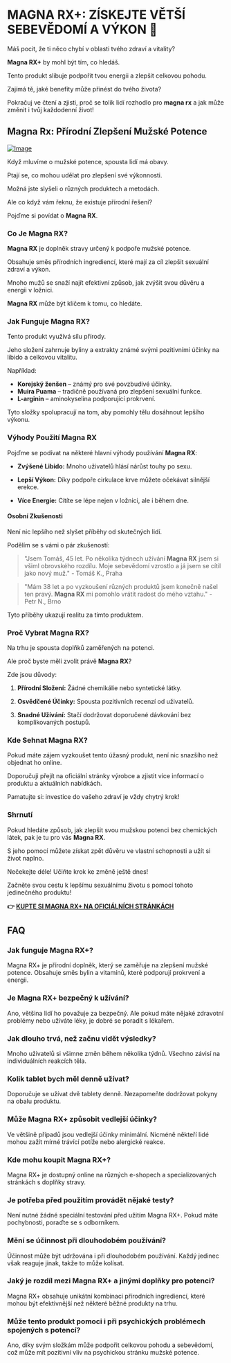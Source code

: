 # MAGNA RX+: ZÍSKEJTE VĚTŠÍ SEBEVĚDOMÍ A VÝKON 💪

Máš pocit, že ti něco chybí v oblasti tvého zdraví a vitality? 

**Magna RX+** by mohl být tím, co hledáš. 

Tento produkt slibuje podpořit tvou energii a zlepšit celkovou pohodu. 

Zajímá tě, jaké benefity může přinést do tvého života? 

Pokračuj ve čtení a zjisti, proč se tolik lidí rozhodlo pro **magna rx** a jak může změnit i tvůj každodenní život!

## Magna Rx: Přírodní Zlepšení Mužské Potence

[![Image](https://www2.sellhealth.com/2/magnarx_01_468x80.jpg)](https://gchaffi.com/iVdJkV85)

Když mluvíme o mužské potence, spousta lidí má obavy.

Ptají se, co mohou udělat pro zlepšení své výkonnosti.

Možná jste slyšeli o různých produktech a metodách. 

Ale co když vám řeknu, že existuje přírodní řešení?

Pojďme si povídat o **Magna RX**.

### Co Je Magna RX?

**Magna RX** je doplněk stravy určený k podpoře mužské potence. 

Obsahuje směs přírodních ingrediencí, které mají za cíl zlepšit sexuální zdraví a výkon. 

Mnoho mužů se snaží najít efektivní způsob, jak zvýšit svou důvěru a energii v ložnici.

**Magna RX** může být klíčem k tomu, co hledáte.

### Jak Funguje Magna RX?

Tento produkt využívá sílu přírody. 

Jeho složení zahrnuje byliny a extrakty známé svými pozitivními účinky na libido a celkovou vitalitu. 

Například:

- **Korejský ženšen** – známý pro své povzbudivé účinky.
- **Muira Puama** – tradičně používaná pro zlepšení sexuální funkce.
- **L-arginin** – aminokyselina podporující prokrvení.

Tyto složky spolupracují na tom, aby pomohly tělu dosáhnout lepšího výkonu.

### Výhody Použití Magna RX

Pojďme se podívat na některé hlavní výhody používání **Magna RX**:

- **Zvýšené Libido:** Mnoho uživatelů hlásí nárůst touhy po sexu.
  
- **Lepší Výkon:** Díky podpoře cirkulace krve můžete očekávat silnější erekce.
  
- **Více Energie:** Cítíte se lépe nejen v ložnici, ale i během dne.

#### Osobní Zkušenosti

Není nic lepšího než slyšet příběhy od skutečných lidí. 

Podělím se s vámi o pár zkušeností:

> "Jsem Tomáš, 45 let. Po několika týdnech užívání **Magna RX** jsem si všiml obrovského rozdílu. Moje sebevědomí vzrostlo a já jsem se cítil jako nový muž." - Tomáš K., Praha

> "Mám 38 let a po vyzkoušení různých produktů jsem konečně našel ten pravý. **Magna RX** mi pomohlo vrátit radost do mého vztahu." - Petr N., Brno

Tyto příběhy ukazují realitu za tímto produktem.

### Proč Vybrat Magna RX?

Na trhu je spousta doplňků zaměřených na potenci. 

Ale proč byste měli zvolit právě **Magna RX**? 

Zde jsou důvody:

1. **Přírodní Složení:** Žádné chemikálie nebo syntetické látky.
   
2. **Osvědčené Účinky:** Spousta pozitivních recenzí od uživatelů.
   
3. **Snadné Užívání:** Stačí dodržovat doporučené dávkování bez komplikovaných postupů.

### Kde Sehnat Magna RX?

Pokud máte zájem vyzkoušet tento úžasný produkt, není nic snazšího než objednat ho online. 

Doporučuji přejít na oficiální stránky výrobce a zjistit více informací o produktu a aktuálních nabídkách.

Pamatujte si: investice do vašeho zdraví je vždy chytrý krok!

### Shrnutí

Pokud hledáte způsob, jak zlepšit svou mužskou potenci bez chemických látek, pak je tu pro vás **Magna RX**.

S jeho pomocí můžete získat zpět důvěru ve vlastní schopnosti a užít si život naplno.

Nečekejte déle! Učiňte krok ke změně ještě dnes!

Začněte svou cestu k lepšímu sexuálnímu životu s pomocí tohoto jedinečného produktu!



**👉 [KUPTE SI MAGNA RX+ NA OFICIÁLNÍCH STRÁNKÁCH](https://gchaffi.com/iVdJkV85)**

## FAQ

### Jak funguje Magna RX+?
Magna RX+ je přírodní doplněk, který se zaměřuje na zlepšení mužské potence. Obsahuje směs bylin a vitamínů, které podporují prokrvení a energii.

### Je Magna RX+ bezpečný k užívání?
Ano, většina lidí ho považuje za bezpečný. Ale pokud máte nějaké zdravotní problémy nebo užíváte léky, je dobré se poradit s lékařem.

### Jak dlouho trvá, než začnu vidět výsledky?
Mnoho uživatelů si všimne změn během několika týdnů. Všechno závisí na individuálních reakcích těla.

### Kolik tablet bych měl denně užívat?
Doporučuje se užívat dvě tablety denně. Nezapomeňte dodržovat pokyny na obalu produktu.

### Může Magna RX+ způsobit vedlejší účinky?
Ve většině případů jsou vedlejší účinky minimální. Nicméně někteří lidé mohou zažít mírné trávící potíže nebo alergické reakce.

### Kde mohu koupit Magna RX+?
Magna RX+ je dostupný online na různých e-shopech a specializovaných stránkách s doplňky stravy.

### Je potřeba před použitím provádět nějaké testy?
Není nutné žádné speciální testování před užitím Magna RX+. Pokud máte pochybnosti, poraďte se s odborníkem.

### Mění se účinnost při dlouhodobém používání?
Účinnost může být udržována i při dlouhodobém používání. Každý jedinec však reaguje jinak, takže to může kolísat.

### Jaký je rozdíl mezi Magna RX+ a jinými doplňky pro potenci?
Magna RX+ obsahuje unikátní kombinaci přírodních ingrediencí, které mohou být efektivnější než některé běžné produkty na trhu.

### Může tento produkt pomoci i při psychických problémech spojených s potencí?
Ano, díky svým složkám může podpořit celkovou pohodu a sebevědomí, což může mít pozitivní vliv na psychickou stránku mužské potence.